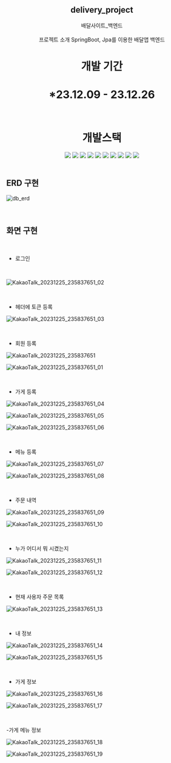 <div align=center>
<h2>delivery_project</h2>
배달사이트_백엔드
</div>
</br>
<div align=center> 
프로젝트 소개
SpringBoot, Jpa를 이용한 배달앱 백엔드 
<br>
<h1>개발 기간</h1>
<h1>*23.12.09 - 23.12.26</h1>
<br>
</div>

<div align=center><h1>개발스택</h1></div>

<div align=center> 
  <img src="https://img.shields.io/badge/java-007396?style=for-the-badge&logo=java&logoColor=white">
  <img src="https://img.shields.io/badge/spring-6DB33F?style=for-the-badge&logo=spring&logoColor=white">
  <img src="https://img.shields.io/badge/Spring Boot-6DB33F?style=for-the-badge&logo=Spring Boot&logoColor=yellow">
  <img src="https://img.shields.io/badge/springsecurity-6DB33F?style=for-the-badge&logo=springsecurity&logoColor=white">
  <img src="https://img.shields.io/badge/jpa-6DB33F?style=for-the-badge&logo=jpa&logoColor=white">
  <img src="https://img.shields.io/badge/swaggerui-F05032?style=for-the-badge&logo=swaggerui&logoColor=white">
  <img src="https://img.shields.io/badge/mysql-4479A1?style=for-the-badge&logo=mysql&logoColor=white">   
  <img src="https://img.shields.io/badge/github-181717?style=for-the-badge&logo=github&logoColor=white">
  <img src="https://img.shields.io/badge/git-F05032?style=for-the-badge&logo=git&logoColor=white">
  <img src="https://img.shields.io/badge/gradle-02303A?style=for-the-badge&logo=gradle&logoColor=white">
  <br>
</div>

<br>

## ERD 구현

![db_erd](https://github.com/bbbangduk9/delivery_project/assets/142999206/54c0e1c6-fd5e-430c-93b3-89a8023f2cb7)

<br>

## 화면 구현
<br>

- 로그인

<br>

![KakaoTalk_20231225_235837651_02](https://github.com/bbbangduk9/delivery_project/assets/142999206/08b4f38a-c002-48d6-b391-157b4e144070)

<br>

- 헤더에 토큰 등록

![KakaoTalk_20231225_235837651_03](https://github.com/bbbangduk9/delivery_project/assets/142999206/a7193a53-9d4c-4c49-ae31-a7470ef98408)

<br>

- 회원 등록

![KakaoTalk_20231225_235837651](https://github.com/bbbangduk9/delivery_project/assets/142999206/4be2e2b4-365f-4df8-8791-f27ba7ecff46)

![KakaoTalk_20231225_235837651_01](https://github.com/bbbangduk9/delivery_project/assets/142999206/0aca4258-f886-4fa8-9bb0-aee129aa950c)

<br>

- 가게 등록

![KakaoTalk_20231225_235837651_04](https://github.com/bbbangduk9/delivery_project/assets/142999206/17c45ea0-46e1-4f5a-a8b4-cf52ba69cbee)

![KakaoTalk_20231225_235837651_05](https://github.com/bbbangduk9/delivery_project/assets/142999206/5b887232-ca8f-4d97-a307-153f16343ad5)

![KakaoTalk_20231225_235837651_06](https://github.com/bbbangduk9/delivery_project/assets/142999206/d5fef979-5493-4ac5-a343-37f27baa8120)

<br>

- 메뉴 등록

![KakaoTalk_20231225_235837651_07](https://github.com/bbbangduk9/delivery_project/assets/142999206/88bdd330-05ec-4a51-9897-808cb9e0e340)

![KakaoTalk_20231225_235837651_08](https://github.com/bbbangduk9/delivery_project/assets/142999206/c219c33c-3de5-4a26-813a-a24d81106883)

<br>

- 주문 내역

![KakaoTalk_20231225_235837651_09](https://github.com/bbbangduk9/delivery_project/assets/142999206/e450f6f5-a168-4c65-97e8-cc6ee2390857)

![KakaoTalk_20231225_235837651_10](https://github.com/bbbangduk9/delivery_project/assets/142999206/3517d49e-441a-4760-b881-b6ea3b4681e6)

<br>

- 누가 어디서 뭐 시켰는지

![KakaoTalk_20231225_235837651_11](https://github.com/bbbangduk9/delivery_project/assets/142999206/6f430477-1a7d-4ac5-9377-0e951ac66c4d)

![KakaoTalk_20231225_235837651_12](https://github.com/bbbangduk9/delivery_project/assets/142999206/76feda81-8420-48b3-ba72-da8413488b86)

<br>

- 현재 사용자 주문 목록

![KakaoTalk_20231225_235837651_13](https://github.com/bbbangduk9/delivery_project/assets/142999206/c3d20043-40bf-4a4c-98d2-202da4c64afd)

<br>

- 내 정보

![KakaoTalk_20231225_235837651_14](https://github.com/bbbangduk9/delivery_project/assets/142999206/37b2b0a4-8118-483a-8a32-f7fbc2e28556)


![KakaoTalk_20231225_235837651_15](https://github.com/bbbangduk9/delivery_project/assets/142999206/436f2bd3-92af-4891-bf8a-c46f8f243d75)  

<br>

- 가게 정보
 
![KakaoTalk_20231225_235837651_16](https://github.com/bbbangduk9/delivery_project/assets/142999206/eb6332ae-34c8-4379-9247-b4e6d26dedd9)

![KakaoTalk_20231225_235837651_17](https://github.com/bbbangduk9/delivery_project/assets/142999206/7b3ce190-a111-43e9-878e-38fe716beb98)

<br>

-가게 메뉴 정보

![KakaoTalk_20231225_235837651_18](https://github.com/bbbangduk9/delivery_project/assets/142999206/7d941aab-6adb-43d4-8033-5d30a806a060)

![KakaoTalk_20231225_235837651_19](https://github.com/bbbangduk9/delivery_project/assets/142999206/6514e50d-3930-4ffb-b192-fc9e1b618df6)

<br>
